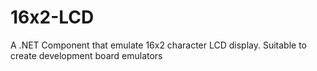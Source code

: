 # 16x2-LCD
A .NET Component that emulate 16x2 character LCD display. Suitable to create development board emulators
